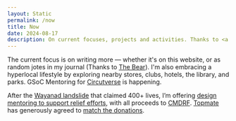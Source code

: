```yaml
---
layout: Static
permalink: /now
title: Now
date: 2024-08-17
description: On current focuses, projects and activities. Thanks to <a href="nownownow.com/about">Derek Sivers</a> for the concept! 
---
```

The current focus is on writing more — whether it's on this website, or as random jotes in my journal (Thanks to [The Bear](https://en.wikipedia.org/wiki/the_bear_(tv_series))). I'm also embracing a hyperlocal lifestyle by exploring nearby stores, clubs, hotels, the library, and parks. GSoC Mentoring for [Circutverse](https://summerofcode.withgoogle.com/programs/2024/organizations/circuitverseorg) is happening. 

After the [Wayanad landslide](https://economictimes.indiatimes.com/defaultinterstitial.cms) that claimed 400+ lives, I’m offering [design mentoring to support relief efforts](https://topmate.io/hiran/1125737), with all proceeds to [CMDRF](https://donation.cmdrf.kerala.gov.in/). [Topmate](https://topmate.io/) has generously agreed to [match the donations](https://x.com/topmateHQ/status/1819727016062791847).
